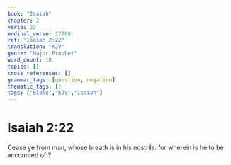```yaml
---
book: "Isaiah"
chapter: 2
verse: 22
ordinal_verse: 17708
ref: "Isaiah 2:22"
translation: "KJV"
genre: "Major Prophet"
word_count: 18
topics: []
cross_references: []
grammar_tags: [question, negation]
thematic_tags: []
tags: ["Bible","KJV","Isaiah"]
---
```


# Isaiah 2:22

Cease ye from man, whose breath is in his nostrils: for wherein is he to be accounted of ?
